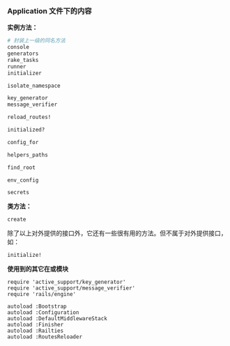 ### Application 文件下的内容

**实例方法：**

```ruby
# 封装上一级的同名方法
console
generators
rake_tasks
runner
initializer

isolate_namespace

key_generator
message_verifier

reload_routes!

initialized?

config_for

helpers_paths

find_root
```

```
env_config

secrets
```

**类方法：**

```
create
```

除了以上对外提供的接口外，它还有一些很有用的方法。但不属于对外提供接口，如：

```
initialize!
```

**使用到的其它在或模块**

```
require 'active_support/key_generator'
require 'active_support/message_verifier'
require 'rails/engine'

autoload :Bootstrap
autoload :Configuration
autoload :DefaultMiddlewareStack
autoload :Finisher
autoload :Railties
autoload :RoutesReloader
```